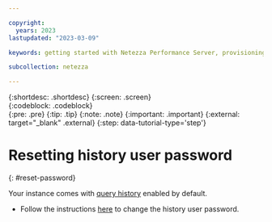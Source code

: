 ```yaml
---

copyright:
  years: 2023
lastupdated: "2023-03-09"

keywords: getting started with Netezza Performance Server, provisioning Netezza Performance Server

subcollection: netezza

---
```


{:shortdesc: .shortdesc}
{:screen: .screen}  
{:codeblock: .codeblock}  
{:pre: .pre}
{:tip: .tip}
{:note: .note}
{:important: .important}
{:external: target="_blank" .external}
{:step: data-tutorial-type='step'}

# Resetting history user password
{: #reset-password}

Your instance comes with [query history](https://www.ibm.com/docs/en/netezza?topic=administrators-collecting-data-history) enabled by default.

- Follow the instructions [here](/docs/netezza?topic=netezza-netezza-faqs&interface=ui#changequerypswd-help) to change the history user password.
<!-- - Open a [ticket](/docs/netezza?topic=netezza-tickets&interface=ui) to stop and start the database when resetting history user password. -->
